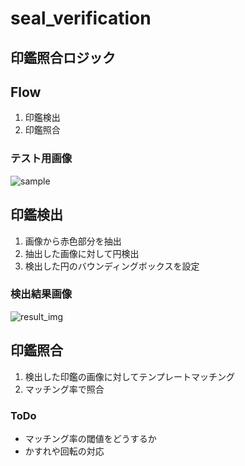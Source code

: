 # seal_verification
## 印鑑照合ロジック
## Flow
1. 印鑑検出
2. 印鑑照合
### テスト用画像
![sample](https://user-images.githubusercontent.com/13077132/68528896-ce75c580-033b-11ea-8a0f-a8c74c683916.png)
## 印鑑検出
1. 画像から赤色部分を抽出
2. 抽出した画像に対して円検出
3. 検出した円のバウンディングボックスを設定
### 検出結果画像
![result_img](https://user-images.githubusercontent.com/13077132/68528878-a7b78f00-033b-11ea-817f-204e42a6ac25.png)

## 印鑑照合
1. 検出した印鑑の画像に対してテンプレートマッチング
2. マッチング率で照合

### ToDo
- マッチング率の閾値をどうするか
- かすれや回転の対応